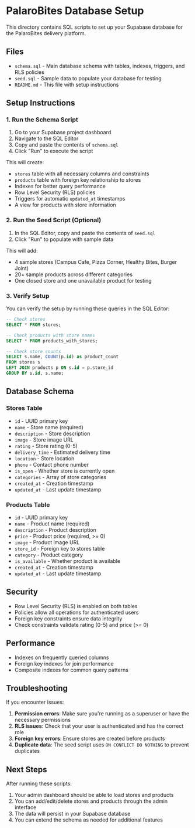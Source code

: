 # PalaroBites Database Setup

This directory contains SQL scripts to set up your Supabase database for the PalaroBites delivery platform.

## Files

- `schema.sql` - Main database schema with tables, indexes, triggers, and RLS policies
- `seed.sql` - Sample data to populate your database for testing
- `README.md` - This file with setup instructions

## Setup Instructions

### 1. Run the Schema Script

1. Go to your Supabase project dashboard
2. Navigate to the SQL Editor
3. Copy and paste the contents of `schema.sql`
4. Click "Run" to execute the script

This will create:
- `stores` table with all necessary columns and constraints
- `products` table with foreign key relationship to stores
- Indexes for better query performance
- Row Level Security (RLS) policies
- Triggers for automatic `updated_at` timestamps
- A view for products with store information

### 2. Run the Seed Script (Optional)

1. In the SQL Editor, copy and paste the contents of `seed.sql`
2. Click "Run" to populate with sample data

This will add:
- 4 sample stores (Campus Cafe, Pizza Corner, Healthy Bites, Burger Joint)
- 20+ sample products across different categories
- One closed store and one unavailable product for testing

### 3. Verify Setup

You can verify the setup by running these queries in the SQL Editor:

```sql
-- Check stores
SELECT * FROM stores;

-- Check products with store names
SELECT * FROM products_with_stores;

-- Check store counts
SELECT s.name, COUNT(p.id) as product_count 
FROM stores s 
LEFT JOIN products p ON s.id = p.store_id 
GROUP BY s.id, s.name;
```

## Database Schema

### Stores Table
- `id` - UUID primary key
- `name` - Store name (required)
- `description` - Store description
- `image` - Store image URL
- `rating` - Store rating (0-5)
- `delivery_time` - Estimated delivery time
- `location` - Store location
- `phone` - Contact phone number
- `is_open` - Whether store is currently open
- `categories` - Array of store categories
- `created_at` - Creation timestamp
- `updated_at` - Last update timestamp

### Products Table
- `id` - UUID primary key
- `name` - Product name (required)
- `description` - Product description
- `price` - Product price (required, >= 0)
- `image` - Product image URL
- `store_id` - Foreign key to stores table
- `category` - Product category
- `is_available` - Whether product is available
- `created_at` - Creation timestamp
- `updated_at` - Last update timestamp

## Security

- Row Level Security (RLS) is enabled on both tables
- Policies allow all operations for authenticated users
- Foreign key constraints ensure data integrity
- Check constraints validate rating (0-5) and price (>= 0)

## Performance

- Indexes on frequently queried columns
- Foreign key indexes for join performance
- Composite indexes for common query patterns

## Troubleshooting

If you encounter issues:

1. **Permission errors**: Make sure you're running as a superuser or have the necessary permissions
2. **RLS issues**: Check that your user is authenticated and has the correct role
3. **Foreign key errors**: Ensure stores are created before products
4. **Duplicate data**: The seed script uses `ON CONFLICT DO NOTHING` to prevent duplicates

## Next Steps

After running these scripts:
1. Your admin dashboard should be able to load stores and products
2. You can add/edit/delete stores and products through the admin interface
3. The data will persist in your Supabase database
4. You can extend the schema as needed for additional features
